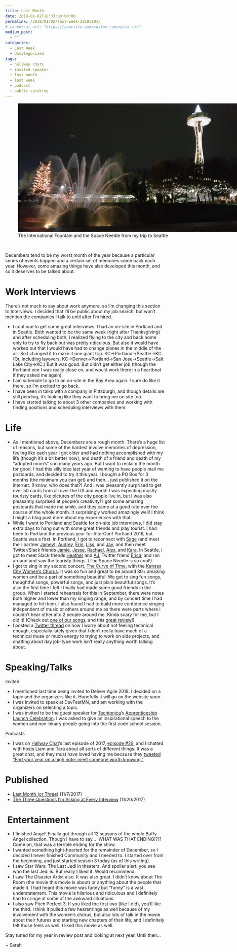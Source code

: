 ```yaml
---
title: Last Month
date: 2018-01-02T18:33:00+00:00
permalink: /2018/01/02/last-week-20180101/
# canonical_url: "https://yoursite.com/custom-canonical-url"
medium_post:
  - ""
categories:
  - Last Week
  - Uncategorized
tags:
  - hallway chats
  - invited speaker
  - last month
  - last week
  - podcast
  - public speaking
---
```

<figure id="attachment_803" aria-describedby="caption-attachment-803" style="width: 720px" class="wp-caption aligncenter"><img class="size-large wp-image-803" src="/assets/images/2018/01/IMG_20171129_190448-1024x576.jpg" alt="The International Fountain and the Space Needle from my trip to Seattle" width="720" height="405" /><figcaption id="caption-attachment-803" class="wp-caption-text">The International Fountain and the Space Needle from my trip to Seattle</figcaption></figure>

&nbsp;

Decembers tend to be my worst month of the year because a particular series of events happen and a certain set of memories come back each year. However, some amazing things have also developed this month, and so it deserves to be talked about.

# <del>Work</del> Interviews

There&#8217;s not much to say about work anymore, so I&#8217;m changing this section to Interviews. I decided that I&#8217;ll be public about my job search, but won&#8217;t mention the companies I talk to until after I&#8217;m hired.

  * I continue to get some great interviews. I had an on-site in Portland and in Seattle. Both wanted to be the same week (right after Thanksgiving) and after scheduling both, I realized flying to the city and back home only to try to fly back out was pretty ridiculous. But also it would have worked out that I would have had to change planes in the middle of the air. So I changed it to make it one giant trip. KC->Portland->Seattle->KC.  (Or, including layovers, KC->Denver->Portland->San Jose->Seattle->Salt Lake City->KC.) But it was good. But didn&#8217;t get either job (though the Portland one I was really close on, and would work there in a heartbeat if they asked me again).
  * I am schedule to go to an on-site in the Bay Area again. I sure do like it there, so I&#8217;m excited to go back.
  * I have been in talks with a company in Pittsburgh, and though details are still pending, it&#8217;s looking like they want to bring me on site too.
  * I have started talking to about 3 other companies and working with finding positions and scheduling interviews with them.

# Life

  * As I mentioned above, Decembers are a rough month. There&#8217;s a huge list of reasons, but some of the hardest involve memories of depression, feeling like each year I got older and had nothing accomplished with my life (though it&#8217;s a bit better now), and death of a friend and death of my &#8220;adopted mom&#8217;s&#8221; son many years ago. But I want to reclaim the month for good. I had this silly idea last year of wanting to have people mail me postcards, and decided to try it this year. I bought a PO Box for 3 months (the minimum you can get) and then&#8230; just published it on the internet. (I know, who does that?) And I was pleasantly surprised to get over 50 cards from all over the US and world! I was expecting mostly touristy cards, like pictures of the city people live in, but I was also pleasantly surprised at people&#8217;s creativity! I got some amazing postcards that made me smile, and they came at a good rate over the course of the whole month. It surprisingly worked amazingly well! I think I might a blog post more about my experiences with that.
  * While I went to Portland and Seattle for on-site job interviews, I did stay extra days to hang out with some great friends and play tourist. I had been to Portland the previous year for AlterConf Portland 2016, but Seattle was a first. In Portland, I got to reconnect with <a href="https://twitter.com/_sagesharp_/" target="_blank" rel="noopener noreferrer">Sage</a> (and meet their partner <a href="https://twitter.com/jamey_sharp" target="_blank" rel="noopener noreferrer">Jamey</a>), <a href="https://twitter.com/ameschright" target="_blank" rel="noopener noreferrer">Audrey</a>, <a href="https://twitter.com/undees" target="_blank" rel="noopener noreferrer">Erin</a>, <a href="https://twitter.com/lissmccabe" target="_blank" rel="noopener noreferrer">Liss</a>, and <a href="https://twitter.com/_jokuge" target="_blank" rel="noopener noreferrer">Jay</a>, and then meet Twitter/Slack friends <a href="https://twitter.com/maventheavenger" target="_blank" rel="noopener noreferrer">Jamie</a>, <a href="https://twitter.com/marginalchaos" target="_blank" rel="noopener noreferrer">Jesse</a>, <a href="https://twitter.com/das_Rachaelchen" target="_blank" rel="noopener noreferrer">Rachael</a>, <a href="https://twitter.com/cthos" target="_blank" rel="noopener noreferrer">Alex</a>, and <a href="https://twitter.com/FeyNudibranch" target="_blank" rel="noopener noreferrer">Kara</a>. In Seattle, I got to meet Slack friends <a href="https://twitter.com/h_griswold" target="_blank" rel="noopener noreferrer">Heather</a> and <a href="https://twitter.com/depaysant" target="_blank" rel="noopener noreferrer">AJ</a>, Twitter friend <a href="https://twitter.com/teaaddict13" target="_blank" rel="noopener noreferrer">Erica</a>, and ran around and saw the touristy things. (The Space Needle is so cool!)
  * I got to sing in my second concert, <a href="http://www.kcwomenschorus.org/concerts/" target="_blank" rel="noopener noreferrer">The Curve of Time</a>, with the <a href="http://kcwomenschorus.org/" target="_blank" rel="noopener noreferrer">Kansas City Women&#8217;s Chorus</a>. It was so fun and great to be around 80+ amazing women and be a part of something beautiful. We got to sing fun songs, thoughtful songs, powerful songs, and just plain beautiful songs. It&#8217;s also the first time I felt I finally had made some good friends in the group. When I started rehearsals for this in September, there were notes both higher and lower than my singing range, and by concert time I had managed to hit them. I also found I had to build more confidence singing independent of music or others around me as there were parts where I couldn&#8217;t hear other alto 2 people around me. Kinda scary for me, but I did it! (Check out <a href="https://www.facebook.com/doug.thomas.3701/videos/10215043872068212/" target="_blank" rel="noopener noreferrer">one of our songs</a>, and this [great review](https://www.broadwayworld.com/kansas-city/article/BWW-Previews-KANSAS-CITY-WOMENS-CHORUS-PRESENTS-THE-CURVE-OF-TIME-at-The-Liberty-Performing-Arts-Theater-20171118)!)
  * I posted a <a href="https://twitter.com/geekygirlsarah/status/947565852995522562" target="_blank" rel="noopener noreferrer">Twitter thread</a> on how I worry about not feeling technical enough, especially lately given that I don&#8217;t really have much of a technical muse or much energy to trying to work on side projects, and chatting about day job-type work isn&#8217;t really anything worth talking about.

# Speaking/Talks

Invited

  * I mentioned last time being invited to Deliver:Agile 2018. I decided on a topic and the organizers like it. Hopefully it will go on the website soon.
  * I was invited to speak at DevFestMN, and am working with the organizers on selecting a topic.
  * I was invited to be the guest speaker for <a href="https://techtonica.org/" target="_blank" rel="noopener noreferrer">Techtonica</a>&#8216;s <a href="https://www.eventbrite.com/e/2018-apprenticeship-launch-celebration-tickets-41595729948" target="_blank" rel="noopener noreferrer">Apprenticeship Launch Celebration</a>. I was asked to give an inspirational speech to the women and non-binary people going into the first code school session.

Podcasts

  * I was on <a href="https://hallwaychats.com" target="_blank" rel="noopener noreferrer">Hallway Chat</a>&#8216;s last episode of 2017, <a href="https://hallwaychats.com/episodes/episode-29-sarah-withee/" target="_blank" rel="noopener noreferrer">episode #29</a>, and I chatted with hosts Liam and Tara about all sorts of different things. It was a great chat, and they must have loved having me because they <a href="https://twitter.com/HallwayChats/status/946380297549033472" target="_blank" rel="noopener noreferrer">tweeted &#8220;End your year on a high note: meet someone worth knowing.&#8221; </a>

# Published

  * [Last Month (or Three)](https://geekygirlsarah.com/2017/11/07/last-week-20171107/) (11/7/2017)
  * <a href="https://geekygirlsarah.com/2017/11/20/the-three-questions-im-asking-at-every-interview/" target="_blank" rel="noopener noreferrer">The Three Questions I&#8217;m Asking at Every Interview</a> (11/20/2017)

#  Entertainment

  * I finished Angel! Finally got through all 12 seasons of the whole Buffy-Angel collection. Though I have to say&#8230;  WHAT WAS THAT ENDING!?!? Come on, that was a terrible ending for the show.
  * I wanted something light-hearted for the remainder of December, so I decided I never finished Community and I needed to. I started over from the beginning, and just started season 3 today (as of this writing).
  * I saw Star Wars: The Last Jedi in theaters. And spoiler alert: you see who the last Jedi is. But really I liked it. Would recommend.
  * I saw The Disaster Artist also. It was also great. I didn&#8217;t know about The Room (the movie this movie is about) or anything about the people that made it. I had heard this movie was funny but &#8220;funny&#8221; is a vast understatement. This movie is hilarious and ridiculous and I definitely had to cringe at some of the awkward situations.
  * I also saw Pitch Perfect 3. If you liked the first two (like I did), you&#8217;ll like the third. I think it pulled a few heartstrings as well because of my involvement with the women&#8217;s chorus, but also lots of talk in the movie about their futures and starting new chapters of their life, and I definitely felt those feels as well. I liked this movie as well.

Stay tuned for my year in review post and looking at next year. Until then&#8230;

~ Sarah